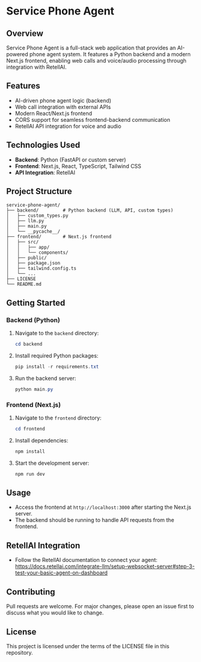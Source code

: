 # Service Phone Agent

## Overview
Service Phone Agent is a full-stack web application that provides an AI-powered phone agent system. It features a Python backend and a modern Next.js frontend, enabling web calls and voice/audio processing through integration with RetellAI.

## Features
- AI-driven phone agent logic (backend)
- Web call integration with external APIs
- Modern React/Next.js frontend
- CORS support for seamless frontend-backend communication
- RetellAI API integration for voice and audio

## Technologies Used
- **Backend**: Python (FastAPI or custom server)
- **Frontend**: Next.js, React, TypeScript, Tailwind CSS
- **API Integration**: RetellAI

## Project Structure
```
service-phone-agent/
├── backend/         # Python backend (LLM, API, custom types)
│   ├── custom_types.py
│   ├── llm.py
│   ├── main.py
│   └── __pycache__/
├── frontend/        # Next.js frontend
│   ├── src/
│   │   ├── app/
│   │   └── components/
│   ├── public/
│   ├── package.json
│   ├── tailwind.config.ts
│   └── ...
├── LICENSE
└── README.md
```

## Getting Started

### Backend (Python)
1. Navigate to the `backend` directory:
   ```powershell
   cd backend
   ```
2. Install required Python packages:
   ```powershell
   pip install -r requirements.txt
   ```
3. Run the backend server:
   ```powershell
   python main.py
   ```

### Frontend (Next.js)
1. Navigate to the `frontend` directory:
   ```powershell
   cd frontend
   ```
2. Install dependencies:
   ```powershell
   npm install
   ```
3. Start the development server:
   ```powershell
   npm run dev
   ```

## Usage
- Access the frontend at `http://localhost:3000` after starting the Next.js server.
- The backend should be running to handle API requests from the frontend.

## RetellAI Integration
- Follow the RetellAI documentation to connect your agent:
  https://docs.retellai.com/integrate-llm/setup-websocket-server#step-3-test-your-basic-agent-on-dashboard

## Contributing
Pull requests are welcome. For major changes, please open an issue first to discuss what you would like to change.

## License
This project is licensed under the terms of the LICENSE file in this repository.

